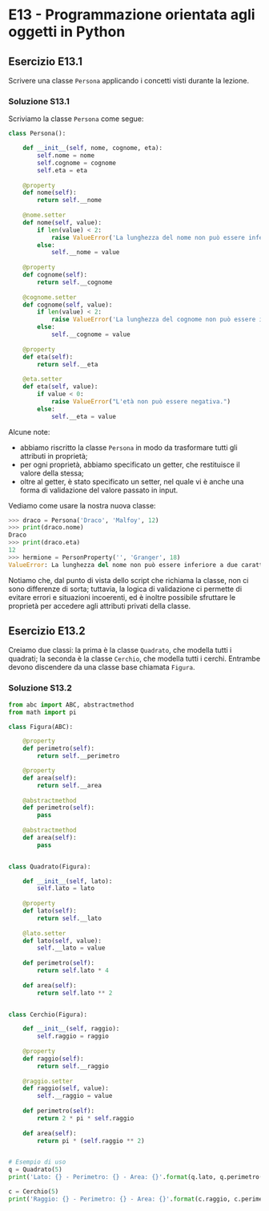 # E13 - Programmazione orientata agli oggetti in Python

## Esercizio E13.1

Scrivere una classe `Persona` applicando i concetti visti durante la lezione.

### Soluzione S13.1

Scriviamo la classe `Persona` come segue:

```py
class Persona():

	def __init__(self, nome, cognome, eta):
		self.nome = nome
		self.cognome = cognome
		self.eta = eta
	
	@property
	def nome(self):
		return self.__nome
	
	@nome.setter
	def nome(self, value):
		if len(value) < 2:
			raise ValueError('La lunghezza del nome non può essere inferiore a due caratteri.')
		else:
			self.__nome = value
	
	@property
	def cognome(self):
		return self.__cognome
	
	@cognome.setter
	def cognome(self, value):
		if len(value) < 2:
			raise ValueError('La lunghezza del cognome non può essere inferiore a due caratteri.')
		else:
			self.__cognome = value	
	
	@property
	def eta(self):
		return self.__eta
	
	@eta.setter
	def eta(self, value):
		if value < 0:
			raise ValueError("L'età non può essere negativa.")
		else:
			self.__eta = value
```

Alcune note:

* abbiamo riscritto la classe `Persona` in modo da trasformare tutti gli attributi in proprietà;
* per ogni proprietà, abbiamo specificato un getter, che restituisce il valore della stessa;
* oltre al getter, è stato specificato un setter, nel quale vi è anche una forma di validazione del valore passato in input.

Vediamo come usare la nostra nuova classe:

```py
>>> draco = Persona('Draco', 'Malfoy', 12)
>>>	print(draco.nome)
Draco
>>> print(draco.eta)
12
>>> hermione = PersonProperty('', 'Granger', 18)
ValueError: La lunghezza del nome non può essere inferiore a due caratteri.
```

Notiamo che, dal punto di vista dello script che richiama la classe, non ci sono differenze di sorta; tuttavia, la logica di validazione ci permette di evitare errori e situazioni incoerenti, ed è inoltre possibile sfruttare le proprietà per accedere agli attributi privati della classe.

## Esercizio E13.2

Creiamo due classi: la prima è la classe `Quadrato`, che modella tutti i quadrati; la seconda è la classe `Cerchio`, che modella tutti i cerchi. Entrambe devono discendere da una classe base chiamata `Figura`.

### Soluzione S13.2

```py
from abc import ABC, abstractmethod
from math import pi

class Figura(ABC):

    @property
    def perimetro(self):
        return self.__perimetro

    @property
    def area(self):
        return self.__area
    
    @abstractmethod
    def perimetro(self):
        pass
    
    @abstractmethod
    def area(self):
        pass


class Quadrato(Figura):

    def __init__(self, lato):
        self.lato = lato
    
    @property
    def lato(self):
        return self.__lato
    
    @lato.setter
    def lato(self, value):
        self.__lato = value
    
    def perimetro(self):
        return self.lato * 4
    
    def area(self):
        return self.lato ** 2


class Cerchio(Figura):

    def __init__(self, raggio):
        self.raggio = raggio
    
    @property
    def raggio(self):
        return self.__raggio
    
    @raggio.setter
    def raggio(self, value):
        self.__raggio = value
    
    def perimetro(self):
        return 2 * pi * self.raggio
    
    def area(self):
        return pi * (self.raggio ** 2)


# Esempio di uso
q = Quadrato(5)
print('Lato: {} - Perimetro: {} - Area: {}'.format(q.lato, q.perimetro(), q.area()))

c = Cerchio(5)
print('Raggio: {} - Perimetro: {} - Area: {}'.format(c.raggio, c.perimetro(), c.area()))
```
